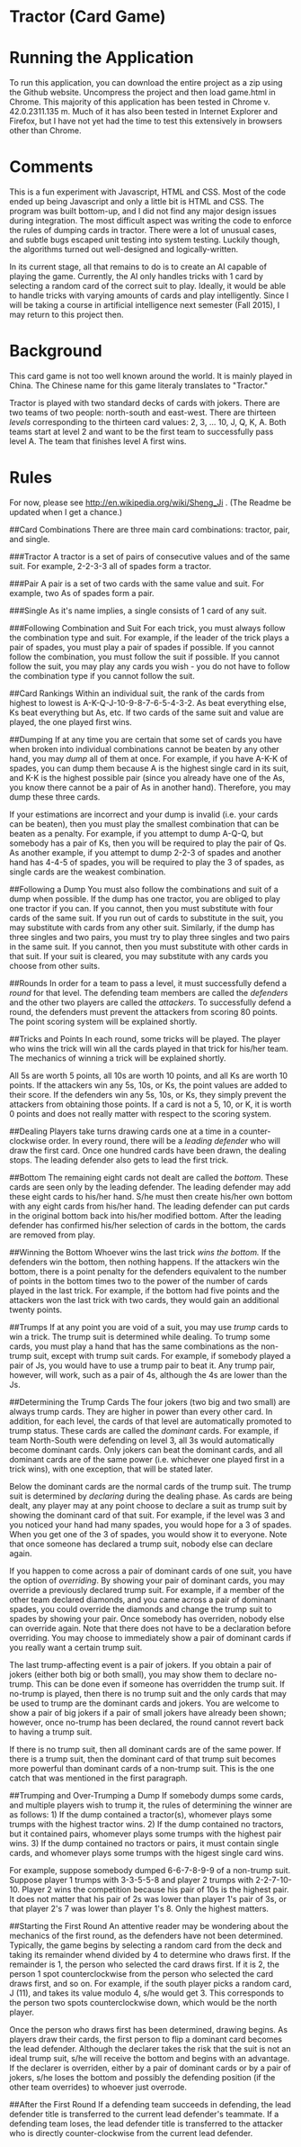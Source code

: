 # Tractor (Card Game)

Running the Application
===
To run this application, you can download the entire project as a zip using the Github website. Uncompress the project and then load game.html in Chrome. This majority of this application has been tested in Chrome v. 42.0.2311.135 m. Much of it has also been tested in Internet Explorer and Firefox, but I have not yet had the time to test this extensively in browsers other than Chrome. 

Comments
===

This is a fun experiment with Javascript, HTML and CSS. Most of the code ended up being Javascript and only a little bit is HTML and CSS. The program was built bottom-up, and I did not find any major design issues during integration. The most difficult aspect was writing the code to enforce the rules of dumping cards in tractor. There were a lot of unusual cases, and subtle bugs escaped unit testing into system testing. Luckily though, the algorithms turned out well-designed and logically-written.

In its current stage, all that remains to do is to create an AI capable of playing the game. Currently, the AI only handles tricks with 1 card by selecting a random card of the correct suit to play. Ideally, it would be able to handle tricks with varying amounts of cards and play intelligently. Since I will be taking a course in artificial intelligence next semester (Fall 2015), I may return to this project then.

Background
===

This card game is not too well known around the world. It is mainly played in China. The Chinese name for this game literaly translates to "Tractor."

Tractor is played with two standard decks of cards with jokers. There are two teams of two people: north-south and east-west. There are thirteen *levels* corresponding to the thirteen card values: 2, 3, ... 10, J, Q, K, A. Both teams start at level 2 and want to be the first team to successfully pass level A. The team that finishes level A first wins.

Rules
===

For now, please see http://en.wikipedia.org/wiki/Sheng_Ji . (The Readme be updated when I get a chance.)

##Card Combinations
There are three main card combinations: tractor, pair, and single.

###Tractor
A tractor is a set of pairs of consecutive values and of the same suit. For example, 2-2-3-3 all of spades form a tractor.

###Pair
A pair is a set of two cards with the same value and suit. For example, two As of spades form a pair.

###Single
As it's name implies, a single consists of 1 card of any suit.

###Following Combination and Suit
For each trick, you must always follow the combination type and suit. For example, if the leader of the trick plays a pair of spades, you must play a pair of spades if possible. If you cannot follow the combination, you must follow the suit if possible. If you cannot follow the suit, you may play any cards you wish - you do not have to follow the combination type if you cannot follow the suit.

##Card Rankings
Within an individual suit, the rank of the cards from highest to lowest is A-K-Q-J-10-9-8-7-6-5-4-3-2. As beat everything else, Ks beat everything but As, etc. If two cards of the same suit and value are played, the one played first wins.

##Dumping
If at any time you are certain that some set of cards you have when broken into individual combinations cannot be beaten by any other hand, you may *dump* all of them at once. For example, if you have A-K-K of spades, you can dump them because A is the highest single card in its suit, and K-K is the highest possible pair (since you already have one of the As, you know there cannot be a pair of As in another hand). Therefore, you may dump these three cards.

If your estimations are incorrect and your dump is invalid (i.e. your cards can be beaten), then you must play the smallest combination that can be beaten as a penalty. For example, if you attempt to dump A-Q-Q, but somebody has a pair of Ks, then you will be required to play the pair of Qs. As another example, if you attempt to dump 2-2-3 of spades and another hand has 4-4-5 of spades, you will be required to play the 3 of spades, as single cards are the weakest combination.

##Following a Dump
You must also follow the combinations and suit of a dump when possible. If the dump has one tractor, you are obliged to play one tractor if you can. If you cannot, then you must substitute with four cards of the same suit. If you run out of cards to substitute in the suit, you may substitute with cards from any other suit. Similarly, if the dump has three singles and two pairs, you must try to play three singles and two pairs in the same suit. If you cannot, then you must substitute with other cards in that suit. If your suit is cleared, you may substitute with any cards you choose from other suits.

##Rounds
In order for a team to pass a level, it must successfully defend a *round* for that level. The defending team members are called the *defenders* and the other two players are called the *attackers*. To successfully defend a round, the defenders must prevent the attackers from scoring 80 points. The point scoring system will be explained shortly.

##Tricks and Points
In each round, some tricks will be played. The player who wins the trick will win all the cards played in that trick for his/her team. The mechanics of winning a trick will be explained shortly. 

All 5s are worth 5 points, all 10s are worth 10 points, and all Ks are worth 10 points. If the attackers win any 5s, 10s, or Ks, the point values are added to their score. If the defenders win any 5s, 10s, or Ks, they simply prevent the attackers from obtaining those points. If a card is not a 5, 10, or K, it is worth 0 points and does not really matter with respect to the scoring system.

##Dealing
Players take turns drawing cards one at a time in a counter-clockwise order. In every round, there will be a *leading defender* who will draw the first card. Once one hundred cards have been drawn, the dealing stops. The leading defender also gets to lead the first trick.

##Bottom
The remaining eight cards not dealt are called the *bottom*. These cards are seen only by the leading defender. The leading defender may add these eight cards to his/her hand. S/he must then create his/her own bottom with any eight cards from his/her hand. The leading defender can put cards in the original bottom back into his/her modified bottom. After the leading defender has confirmed his/her selection of cards in the bottom, the cards are removed from play.

##Winning the Bottom
Whoever wins the last trick *wins the bottom.* If the defenders win the bottom, then nothing happens. If the attackers win the bottom, there is a point penalty for the defenders equivalent to the number of points in the bottom times two to the power of the number of cards played in the last trick. For example, if the bottom had five points and the attackers won the last trick with two cards, they would gain an additional twenty points.

##Trumps
If at any point you are void of a suit, you may use *trump* cards to win a trick. The trump suit is determined while dealing. To trump some cards, you must play a hand that has the same combinations as the non-trump suit, except with trump suit cards. For example, if somebody played a pair of Js, you would have to use a trump pair to beat it. Any trump pair, however, will work, such as a pair of 4s, although the 4s are lower than the Js. 

##Determining the Trump Cards
The four jokers (two big and two small) are always trump cards. They are higher in power than every other card. In addition, for each level, the cards of that level are automatically promoted to trump status. These cards are called the *dominant* cards. For example, if team North-South were defending on level 3, all 3s would automatically become dominant cards. Only jokers can beat the dominant cards, and all dominant cards are of the same power (i.e. whichever one played first in a trick wins), with one exception, that will be stated later.

Below the dominant cards are the normal cards of the trump suit. The trump suit is determined by *declaring* during the dealing phase. As cards are being dealt, any player may at any point choose to declare a suit as trump suit by showing the dominant card of that suit. For example, if the level was 3 and you noticed your hand had many spades, you would hope for a 3 of spades. When you get one of the 3 of spades, you would show it to everyone. Note that once someone has declared a trump suit, nobody else can declare again.

If you happen to come across a pair of dominant cards of one suit, you have the option of *overriding*. By showing your pair of dominant cards, you may override a previously declared trump suit. For example, if a member of the other team declared diamonds, and you came across a pair of dominant spades, you could override the diamonds and change the trump suit to spades by showing your pair. Once somebody has overriden, nobody else can override again. Note that there does not have to be a declaration before overriding. You may choose to immediately show a pair of dominant cards if you really want a certain trump suit.

The last trump-affecting event is a pair of jokers. If you obtain a pair of jokers (either both big or both small), you may show them to declare no-trump. This can be done even if someone has overridden the trump suit. If no-trump is played, then there is no trump suit and the only cards that may be used to trump are the dominant cards and jokers. You are welcome to show a pair of big jokers if a pair of small jokers have already been shown; however, once no-trump has been declared, the round cannot revert back to having a trump suit. 

If there is no trump suit, then all dominant cards are of the same power. If there is a trump suit, then the dominant card of that trump suit becomes more powerful than dominant cards of a non-trump suit. This is the one catch that was mentioned in the first paragraph.

##Trumping and Over-Trumping a Dump
If somebody dumps some cards, and multiple players wish to trump it, the rules of determining the winner are as follows: 1) If the dump contained a tractor(s), whomever plays some trumps with the highest tractor wins. 2) If the dump contained no tractors, but it contained pairs, whomever plays some trumps with the highest pair wins. 3) If the dump contained no tractors or pairs, it must contain single cards, and whomever plays some trumps with the higest single card wins. 

For example, suppose somebody dumped 6-6-7-8-9-9 of a non-trump suit. Suppose player 1 trumps with 3-3-5-5-8 and player 2 trumps with 2-2-7-10-10. Player 2 wins the competition because his pair of 10s is the highest pair. It does not matter that his pair of 2s was lower than player 1's pair of 3s, or that player 2's 7 was lower than player 1's 8. Only the highest matters.

##Starting the First Round
An attentive reader may be wondering about the mechanics of the first round, as the defenders have not been determined. Typically, the game begins by selecting a random card from the deck and taking its remainder whend divided by 4 to determine who draws first. If the remainder is 1, the person who selected the card draws first. If it is 2, the person 1 spot counterclockwise from the person who selected the card draws first, and so on. For example, if the south player picks a random card, J (11), and takes its value modulo 4, s/he would get 3. This corresponds to the person two spots counterclockwise down, which would be the north player.

Once the person who draws first has been determined, drawing begins. As players draw their cards, the first person to flip a dominant card becomes the lead defender. Although the declarer takes the risk that the suit is not an ideal trump suit, s/he will receive the bottom and begins with an advantage. If the declarer is overriden, either by a pair of dominant cards or by a pair of jokers, s/he loses the bottom and possibly the defending position (if the other team overrides) to whoever just overrode.

##After the First Round
If a defending team succeeds in defending, the lead defender title is transferred to the current lead defender's teammate. If a defending team loses, the lead defender title is transferred to the attacker who is directly counter-clockwise from the current lead defender.
